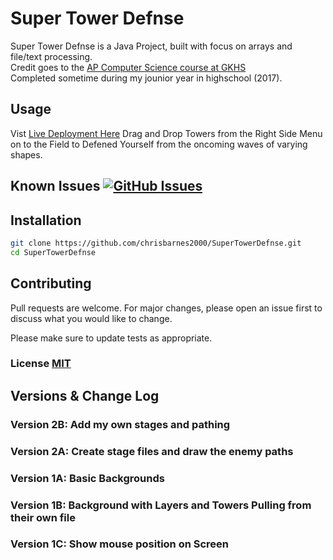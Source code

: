 # Super Tower Defnse

Super Tower Defnse is a Java Project, built with focus on arrays and file/text processing. \
Credit goes to the [AP Computer Science course at GKHS](https://www.bethelsd.org/Page/5198) \
Completed sometime during my jounior year in highschool (2017).

## Usage

Vist [Live Deployment Here](https://chrisbarnes2000.github.io/SuperTowerDefense/)
Drag and Drop Towers from the Right Side Menu on to the Field to Defened Yourself from the oncoming waves of varying shapes.

## Known Issues [![GitHub Issues](https://img.shields.io/github/issues/ChrisBarnes2000/SuperTowerDefense.svg?style=flat-square)](https://github.com/chrisbarnes2000/SuperTowerDefense/issues)

## Installation

```bash
git clone https://github.com/chrisbarnes2000/SuperTowerDefnse.git
cd SuperTowerDefnse
```

## Contributing

Pull requests are welcome. For major changes, please open an issue first to discuss what you would like to change.

Please make sure to update tests as appropriate.

### License [MIT](https://choosealicense.com/licenses/mit/)

## Versions & Change Log

### Version 2B: Add my own stages and pathing

### Version 2A: Create stage files and draw the enemy paths

### Version 1A: Basic Backgrounds

### Version 1B: Background with Layers and Towers Pulling from their own file

### Version 1C: Show mouse position on Screen
